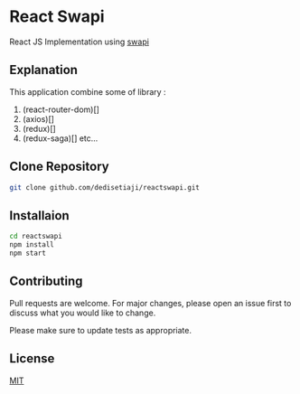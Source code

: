 # React Swapi

React JS Implementation using [swapi](https://swapi.com)

## Explanation

This application combine some of library :
1. (react-router-dom)[]
2. (axios)[]
3. (redux)[]
4. (redux-saga)[]
etc...

## Clone Repository
```bash
git clone github.com/dedisetiaji/reactswapi.git
```

## Installaion

```bash
cd reactswapi
npm install
npm start
```

## Contributing
Pull requests are welcome. For major changes, please open an issue first to discuss what you would like to change.

Please make sure to update tests as appropriate.

## License
[MIT](https://choosealicense.com/licenses/mit/)
